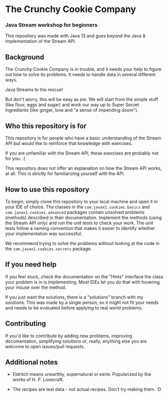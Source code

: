 # The Crunchy Cookie Company
### Java Stream workshop for beginners

This repository was made with Java 13 and goes beyond the Java 8
implementation of the Stream API.

## Background

The Crunchy Cookie Company is in trouble, and it needs your help to figure out how 
to solve its problems. It needs to handle data in several different ways.

Java Streams to the rescue!

But don't worry, this will be easy as pie. We will start from the simple stuff (like flour,
eggs and sugar) and work our way up to Super Secret Ingredients (like ginger, love
and "a sense of impending doom").

## Who this repository is for

This repository is for people who have a basic understanding of the Stream API
but would like to reinforce that knowledge with exercises.

If you are unfamiliar with the Stream API, these exercises are probably not for you. :(

This repository does not offer an explanation on how the Stream API works, at all.
This is strictly for familiarizing yourself with the API.

## How to use this repository

To begin, simply clone this repository to your local machine and open it in your
IDE of choice. The classes in the `com.javax1.cookies.basics` and `com.javax1.cookies.advanced`
packages contain unsolved problems (methods) described in their documentation.
Implement the methods (using the Stream API only) and run the unit tests to check
your work. The unit tests follow a naming convention that makes it easier to identify
whether your implementation was successful.

We recommend trying to solve the problems without looking at the code in the 
`com.javax1.cookies.secrets` package.

## If you need help

If you feel stuck, check the documentation on the "Hints" interface the class your
problem is in is implementing. Most IDEs let you do that with hovering your mouse
over the method.

If you just want the solutions, there is a "solutions" branch with my solutions. 
This was made by a single person, so it might not fit your needs and needs to be 
evaluated before applying to real world problems.

## Contributing

If you'd like to contribute by adding new problems, improving documentation,
simplifying solutions or, really, anything else you are welcome to open issues/pull requests.

## Additional notes

- Eldritch means unearthly, supernatural or eerie. Popularized by the works of H. P. Lovecraft.

- The recipes are test data - not actual recipes. Don't try making them. :D
